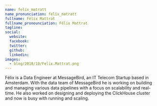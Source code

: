 ```yaml
---
name: felix_matratt
name_pronunciation: felix_matratt
fullname: Félix Mattrat
fullname_pronounciation: Félix Mattrat
tagline: 
social:
  website: 
  facebook:
  twitter: 
  github: 
  linkedin: 
images:
  - blog/2018/10/Felix.Mattrat.png
---
```



Félix is a Data Engineer at MessageBird, an IT Telecom Startup based in Amsterdam. With the data team of MessageBird he is working on building and managing various data pipelines with a focus on scalability and real-time. He also worked on designing and deploying the ClickHouse cluster and now is busy with running and scaling.